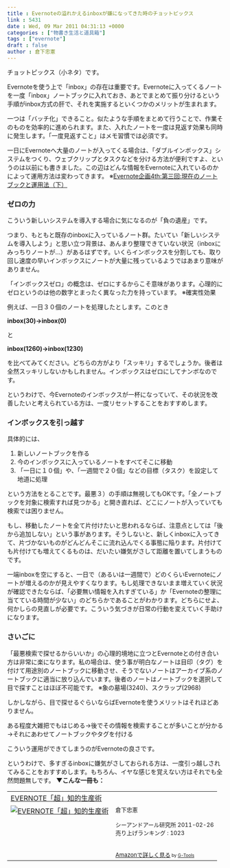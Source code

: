 ```yaml
---
title : Evernoteの溢れかえるinboxが嫌になってきた時のチョットピックス
link : 5431
date : Wed, 09 Mar 2011 04:31:13 +0000
categories : ["物書き生活と道具箱"]
tags : ["evernote"]
draft : false
author : 倉下忠憲
---
```


チョットピックス（小ネタ）です。

Evernoteを使う上で「inbox」の存在は重要です。Evernoteに入ってくるノートを一度「inbox」ノートブックに入れておき、あとでまとめて振り分けるという手順がinbox方式の肝で、それを実施するといくつかのメリットが生まれます。

一つは「バッチ化」できること。似たような手順をまとめて行うことで、作業そのものを効率的に進められます。また、入れたノートを一度は見返す効果も同時に発生します。「一度見返すこと」はメモ習慣では必須です。

一日にEvernoteへ大量のノートが入ってくる場合は、「ダブルインボックス」システムをつくり、ウェブクリップとタスクなどを分ける方法が便利ですよ、というのは以前にも書きました。この辺はどんな情報をEvernoteに入れているのかによって運用方法は変わってきます。
※<a href="https://rashita.net/blog/?p=4375">Evernote企画4th:第三回:現在のノートブックと運用法（下）</a>

<h3>ゼロの力</h3>
こういう新しいシステムを導入する場合に気になるのが「負の遺産」です。

つまり、もともと既存のinboxに入っているノート群。たいてい「新しいシステムを導入しよう」と思い立つ背景は、あんまり整理できていない状況（inboxにみっちりノートが…）があるはずです。いくらインボックスを分割しても、取り回し速度の早いインボックスにノートが大量に残っているようではあまり意味がありません。

「インボックスゼロ」の概念は、ゼロにするからこそ意味があります。心理的にゼロというのは他の数字とまったく異なった力を持っています。
※確実性効果

例えば、一日３０個のノートを処理したとします。このとき

<strong>inbox(30)→inbox(0)</strong>

と

<strong>inbox(1260)→inbox(1230)</strong>

を比べてみてください。どちらの方がより「スッキリ」するでしょうか。後者は全然スッキリしないかもしれません。インボックスはゼロにしてナンボなのです。

というわけで、今Evernoteのインボックスが一杯になっていて、その状況を改善したいと考えられている方は、一度リセットすることをおすすめします。

<h3>インボックスを引っ越す</h3>
具体的には、

<ol>
	<li>新しいノートブックを作る</li>
	<li>今のインボックスに入っているノートをすべてそこに移動</li>
	<li>「一日に１０個」や、「一週間で２０個」などの目標（タスク）を設定して地道に処理</li>
</ol>



という方法をとることです。最悪３）の手順は無視してもOKです。「全ノートブックを対象に検索すれば見つかる」と開き直れば、どこにノートが入っていても検索では困りません。

もし、移動したノートを全て片付けたいと思われるならば、注意点としては「後から追加しない」という事があります。そうしないと、新しくinboxに入ってきて、片づかないものがどんどんそこに流れ込んでくる事態に陥ります。片付けても片付けても増えてくるものは、だいたい嫌気がさして距離を置いてしまうものです。

一端inboxを空にすると、一日で（あるいは一週間で）どのくらいEvernoteにノートが増えるのかが見えやすくなります。もし処理できないまま増えていく状況が確認できたならば、「必要無い情報を入れすぎている」か「Evernoteの整理に当てている時間が少ない」のどちらかであることがわかります。どちらにせよ、何かしらの見直しが必要です。こういう気づきが日常の行動を変えていく手助けになります。

<h3>さいごに</h3>
「最悪検索で探せるからいいか」の心理的境地に立つとEvernoteとの付き合い方は非常に楽になります。私の場合は、使う事が明白なノートは目印（タグ）を付けて用途別のノートブックに移動させ、そうでないノートはアーカイブ系のノートブックに適当に放り込んでいます。後者のノートはノートブックを選択して目で探すことはほぼ不可能です。
※象の墓場(3240)、スクラップ(2968)

しかしながら、目で探せるぐらいならばEvernoteを使うメリットはそれほどありません。

ある程度大雑把でもはじめる→後でその情報を検索することが多いことが分かる→それにあわせてノートブックやタグを付ける

こういう運用ができてしまうのがEvernoteの良さです。

というわけで、多すぎるinboxに嫌気がさしておられる方は、一度引っ越しされてみることをおすすめします。もちろん、イヤな感じを覚えない方はそれでも全然問題無しです。
<strong>
▼こんな一冊も：</strong>
<table  border="0" cellpadding="5"><tr><td colspan="2"><a href="http://www.amazon.co.jp/EVERNOTE%E3%80%8C%E8%B6%85%E3%80%8D%E7%9F%A5%E7%9A%84%E7%94%9F%E7%94%A3%E8%A1%93-%E5%80%89%E4%B8%8B%E5%BF%A0%E6%86%B2/dp/4863540817%3FSubscriptionId%3D15SMZCTB9V8NGR2TW082%26tag%3Drashita1000-22%26linkCode%3Dxm2%26camp%3D2025%26creative%3D165953%26creativeASIN%3D4863540817" target="_top">EVERNOTE「超」知的生産術</a><img src="http://www.assoc-amazon.jp/e/ir?t=rashita1000-22&l=ur2&o=9" width="1" height="1" style="border: none;" alt="" /></td></tr><tr><td valign="top"><a href="http://www.amazon.co.jp/EVERNOTE%E3%80%8C%E8%B6%85%E3%80%8D%E7%9F%A5%E7%9A%84%E7%94%9F%E7%94%A3%E8%A1%93-%E5%80%89%E4%B8%8B%E5%BF%A0%E6%86%B2/dp/4863540817%3FSubscriptionId%3D15SMZCTB9V8NGR2TW082%26tag%3Drashita1000-22%26linkCode%3Dxm2%26camp%3D2025%26creative%3D165953%26creativeASIN%3D4863540817" target="_top"><img src="http://ecx.images-amazon.com/images/I/51OnU0cd03L._SL160_.jpg" border="0" alt="EVERNOTE「超」知的生産術" /></a></td><td valign="top"><font size="-1">倉下忠憲 <br /><br />シーアンドアール研究所  2011-02-26<br />売り上げランキング : 1023<br /><br /><br /><a href="http://www.amazon.co.jp/EVERNOTE%E3%80%8C%E8%B6%85%E3%80%8D%E7%9F%A5%E7%9A%84%E7%94%9F%E7%94%A3%E8%A1%93-%E5%80%89%E4%B8%8B%E5%BF%A0%E6%86%B2/dp/4863540817%3FSubscriptionId%3D15SMZCTB9V8NGR2TW082%26tag%3Drashita1000-22%26linkCode%3Dxm2%26camp%3D2025%26creative%3D165953%26creativeASIN%3D4863540817" target="_top">Amazonで詳しく見る</a></font><font size="-2"> by <a href="http://www.goodpic.com/mt/aws/index.html" >G-Tools</a></font></td></tr></table>
